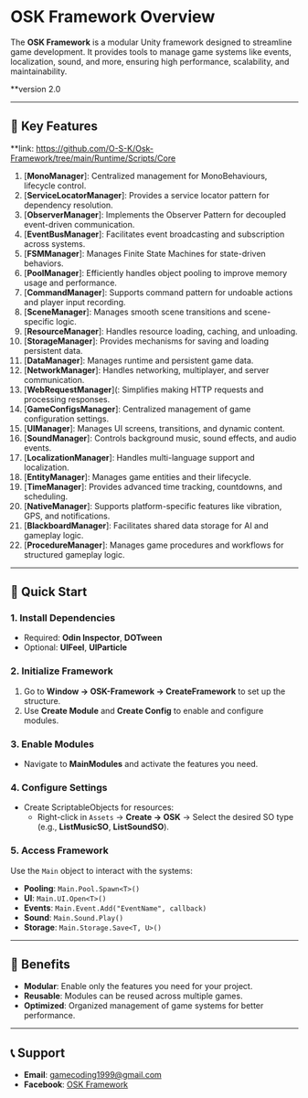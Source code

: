 # ****OSK Framework Overview****

The **OSK Framework** is a modular Unity framework designed to streamline game development. It provides tools to manage game systems like events, localization, sound, and more, ensuring high performance, scalability, and maintainability.

**version 2.0

---

## **🌟 Key Features**

**link: https://github.com/O-S-K/Osk-Framework/tree/main/Runtime/Scripts/Core

1. [**MonoManager**]: Centralized management for MonoBehaviours, lifecycle control.  
2. [**ServiceLocatorManager**]: Provides a service locator pattern for dependency resolution.  
3. [**ObserverManager**]: Implements the Observer Pattern for decoupled event-driven communication.  
4. [**EventBusManager**]: Facilitates event broadcasting and subscription across systems.  
5. [**FSMManager**]: Manages Finite State Machines for state-driven behaviors.  
6. [**PoolManager**]: Efficiently handles object pooling to improve memory usage and performance.  
7. [**CommandManager**]: Supports command pattern for undoable actions and player input recording.  
8. [**SceneManager**]: Manages smooth scene transitions and scene-specific logic.  
9. [**ResourceManager**]: Handles resource loading, caching, and unloading.  
10. [**StorageManager**]: Provides mechanisms for saving and loading persistent data.  
11. [**DataManager**]: Manages runtime and persistent game data.  
12. [**NetworkManager**]: Handles networking, multiplayer, and server communication.  
13. [**WebRequestManager**](: Simplifies making HTTP requests and processing responses.  
14. [**GameConfigsManager**]: Centralized management of game configuration settings.  
15. [**UIManager**]: Manages UI screens, transitions, and dynamic content.  
16. [**SoundManager**]: Controls background music, sound effects, and audio events.  
17. [**LocalizationManager**]: Handles multi-language support and localization.  
18. [**EntityManager**]: Manages game entities and their lifecycle.  
19. [**TimeManager**]: Provides advanced time tracking, countdowns, and scheduling.  
20. [**NativeManager**]: Supports platform-specific features like vibration, GPS, and notifications.  
21. [**BlackboardManager**]: Facilitates shared data storage for AI and gameplay logic.  
22. [**ProcedureManager**]: Manages game procedures and workflows for structured gameplay logic.  
 

---

## **🚀 Quick Start**

### **1. Install Dependencies**
- Required: **Odin Inspector**, **DOTween**  
- Optional: **UIFeel**, **UIParticle**

### **2. Initialize Framework**
1. Go to **Window → OSK-Framework → CreateFramework** to set up the structure.  
2. Use **Create Module** and **Create Config** to enable and configure modules.

### **3. Enable Modules**
- Navigate to **MainModules** and activate the features you need.

### **4. Configure Settings**
- Create ScriptableObjects for resources:
  - Right-click in `Assets` → **Create → OSK** → Select the desired SO type (e.g., **ListMusicSO**, **ListSoundSO**).

### **5. Access Framework**
Use the `Main` object to interact with the systems:
- **Pooling**: `Main.Pool.Spawn<T>()`  
- **UI**: `Main.UI.Open<T>()`  
- **Events**: `Main.Event.Add("EventName", callback)`  
- **Sound**: `Main.Sound.Play()`  
- **Storage**: `Main.Storage.Save<T, U>()`  

---

## **🎯 Benefits**
- **Modular**: Enable only the features you need for your project.  
- **Reusable**: Modules can be reused across multiple games.  
- **Optimized**: Organized management of game systems for better performance.  

---

## **📞 Support**
- **Email**: gamecoding1999@gmail.com  
- **Facebook**: [OSK Framework](https://www.facebook.com/xOskx/)
